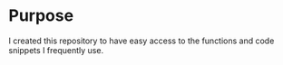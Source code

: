 # Purpose
I created this repository to have easy access to the functions and code snippets I frequently use.
